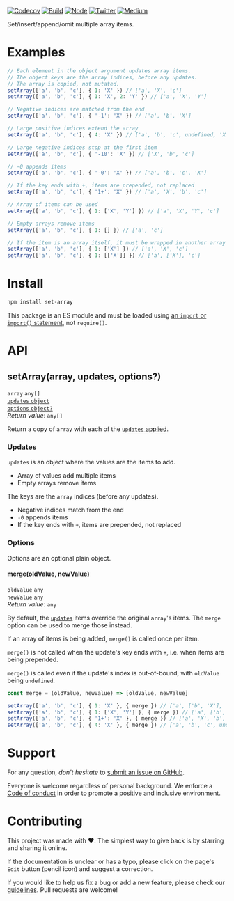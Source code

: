 [![Codecov](https://img.shields.io/codecov/c/github/ehmicky/set-array.svg?label=tested&logo=codecov)](https://codecov.io/gh/ehmicky/set-array)
[![Build](https://github.com/ehmicky/set-array/workflows/Build/badge.svg)](https://github.com/ehmicky/set-array/actions)
[![Node](https://img.shields.io/node/v/set-array.svg?logo=node.js)](https://www.npmjs.com/package/set-array)
[![Twitter](https://img.shields.io/badge/%E2%80%8B-twitter-4cc61e.svg?logo=twitter)](https://twitter.com/intent/follow?screen_name=ehmicky)
[![Medium](https://img.shields.io/badge/%E2%80%8B-medium-4cc61e.svg?logo=medium)](https://medium.com/@ehmicky)

Set/insert/append/omit multiple array items.

# Examples

```js
// Each element in the object argument updates array items.
// The object keys are the array indices, before any updates.
// The array is copied, not mutated.
setArray(['a', 'b', 'c'], { 1: 'X' }) // ['a', 'X', 'c']
setArray(['a', 'b', 'c'], { 1: 'X', 2: 'Y' }) // ['a', 'X', 'Y']

// Negative indices are matched from the end
setArray(['a', 'b', 'c'], { '-1': 'X' }) // ['a', 'b', 'X']

// Large positive indices extend the array
setArray(['a', 'b', 'c'], { 4: 'X' }) // ['a', 'b', 'c', undefined, 'X']

// Large negative indices stop at the first item
setArray(['a', 'b', 'c'], { '-10': 'X' }) // ['X', 'b', 'c']

// -0 appends items
setArray(['a', 'b', 'c'], { '-0': 'X' }) // ['a', 'b', 'c', 'X']

// If the key ends with +, items are prepended, not replaced
setArray(['a', 'b', 'c'], { '1+': 'X' }) // ['a', 'X', 'b', 'c']

// Array of items can be used
setArray(['a', 'b', 'c'], { 1: ['X', 'Y'] }) // ['a', 'X', 'Y', 'c']

// Empty arrays remove items
setArray(['a', 'b', 'c'], { 1: [] }) // ['a', 'c']

// If the item is an array itself, it must be wrapped in another array
setArray(['a', 'b', 'c'], { 1: ['X'] }) // ['a', 'X', 'c']
setArray(['a', 'b', 'c'], { 1: [['X']] }) // ['a', ['X'], 'c']
```

# Install

```bash
npm install set-array
```

This package is an ES module and must be loaded using
[an `import` or `import()` statement](https://gist.github.com/sindresorhus/a39789f98801d908bbc7ff3ecc99d99c),
not `require()`.

# API

## setArray(array, updates, options?)

`array` `any[]`\
[`updates` `object`](#updates)\
[`options` `object?`](#options)\
_Return value_: `any[]`

Return a copy of `array` with each of the [`updates` applied](#updates).

### Updates

`updates` is an object where the values are the items to add.

- Array of values add multiple items
- Empty arrays remove items

The keys are the `array` indices (before any updates).

- Negative indices match from the end
- `-0` appends items
- If the key ends with `+`, items are prepended, not replaced

### Options

Options are an optional plain object.

#### merge(oldValue, newValue)

`oldValue` `any`\
`newValue` `any`\
_Return value_: `any`

By default, the [`updates`](#updates) items override the original `array`'s
items. The `merge` option can be used to merge those instead.

If an array of items is being added, `merge()` is called once per item.

`merge()` is not called when the update's key ends with `+`, i.e. when items are
being prepended.

`merge()` is called even if the update's index is out-of-bound, with `oldValue`
being `undefined`.

```js
const merge = (oldValue, newValue) => [oldValue, newValue]

setArray(['a', 'b', 'c'], { 1: 'X' }, { merge }) // ['a', ['b', 'X'], 'c']
setArray(['a', 'b', 'c'], { 1: ['X', 'Y'] }, { merge }) // ['a', ['b', 'X'], ['b', 'Y'], 'c']
setArray(['a', 'b', 'c'], { '1+': 'X' }, { merge }) // ['a', 'X', 'b', 'c']
setArray(['a', 'b', 'c'], { 4: 'X' }, { merge }) // ['a', 'b', 'c', undefined, [undefined, 'X']]
```

# Support

For any question, _don't hesitate_ to [submit an issue on GitHub](../../issues).

Everyone is welcome regardless of personal background. We enforce a
[Code of conduct](CODE_OF_CONDUCT.md) in order to promote a positive and
inclusive environment.

# Contributing

This project was made with ❤️. The simplest way to give back is by starring and
sharing it online.

If the documentation is unclear or has a typo, please click on the page's `Edit`
button (pencil icon) and suggest a correction.

If you would like to help us fix a bug or add a new feature, please check our
[guidelines](CONTRIBUTING.md). Pull requests are welcome!

<!-- Thanks go to our wonderful contributors: -->

<!-- ALL-CONTRIBUTORS-LIST:START -->
<!-- prettier-ignore -->
<!--
<table><tr><td align="center"><a href="https://twitter.com/ehmicky"><img src="https://avatars2.githubusercontent.com/u/8136211?v=4" width="100px;" alt="ehmicky"/><br /><sub><b>ehmicky</b></sub></a><br /><a href="https://github.com/ehmicky/set-array/commits?author=ehmicky" title="Code">💻</a> <a href="#design-ehmicky" title="Design">🎨</a> <a href="#ideas-ehmicky" title="Ideas, Planning, & Feedback">🤔</a> <a href="https://github.com/ehmicky/set-array/commits?author=ehmicky" title="Documentation">📖</a></td></tr></table>
 -->
<!-- ALL-CONTRIBUTORS-LIST:END -->
